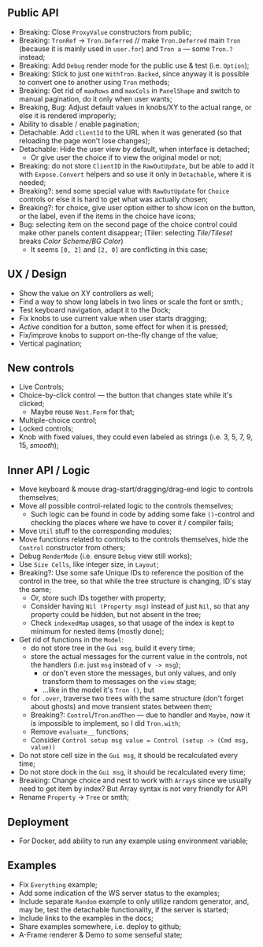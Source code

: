 ## Public API

* Breaking: Close `ProxyValue` constructors from public;
* Breaking: `TronRef` -> `Tron.Deferred` // make `Tron.Deferred` main `Tron` (because it is mainly used in `user.for`) and `Tron a` — some `Tron.?` instead;
* Breaking: Add `Debug` render mode for the public use & test (i.e. `Option`);
* Breaking: Stick to just one `WithTron.Backed`, since anyway it is possible to convert one to another using `Tron` methods;
* Breaking: Get rid of `maxRows` and `maxCols` in `PanelShape` and switch to manual pagination, do it only when user wants;
* Breaking, Bug: Adjust default values in knobs/XY to the actual range, or else it is rendered improperly;
* Ability to disable / enable pagination;
* Detachable: Add `clientId` to the URL when it was generated (so that reloading the page won't lose changes);
* Detachable: Hide the user view by default, when interface is detached;
    * Or give user the choice if to view the original model or not;
* Breaking: do not store `ClientID` in the `RawOutUpdate`, but be able to add it with `Expose.Convert` helpers and so use it only in `Detachable`, where it is needed;
* Breaking?: send some special value with `RawOutUpdate` for `Choice` controls or else it is hard to get what was actually chosen;
* Breaking?: for choice, give user option either to show icon on the button, or the label, even if the items in the choice have icons;
* Bug: selecting item on the second page of the choice control could make other panels content disappear; (Tiler: selecting _Tile/Tileset_ breaks _Color Scheme/BG Color_)
    * It seems `[0, 2]` and `[2, 0]` are conflicting in this case;

## UX / Design

* Show the value on XY controllers as well;
* Find a way to show long labels in two lines or scale the font or smth.;
* Test keyboard navigation, adapt it to the Dock;
* Fix knobs to use current value when user starts dragging;
* _Active_ condition for a button, some effect for when it is pressed;
* Fix/improve knobs to support on-the-fly change of the value;
* Vertical pagination;

## New controls

* Live Controls;
* Choice-by-click control — the button that changes state while it's clicked;
    * Maybe reuse `Nest.Form` for that;
* Multiple-choice control;
* Locked controls;
* Knob with fixed values, they could even labeled as strings (i.e. 3, 5, 7, 9, 15, _smooth_);

## Inner API / Logic

* Move keyboard & mouse drag-start/dragging/drag-end logic to controls themselves;
* Move all possible control-related logic to the controls themselves;
    * Such logic can be found in code by adding some fake `()`-control and checking the places where we have to cover it / compiler fails;
* Move `Util` stuff to the corresponding modules;
* Move functions related to controls to the controls themselves, hide the `Control` constructor from others;
* Debug `RenderMode` (i.e. ensure `Debug` view still works);
* Use `Size Cells`, like integer size, in `Layout`;
* Breaking?: Use some safe Unique IDs to reference the position of the control in the tree, so that while the tree structure is changing, ID's stay the same;
    * Or, store such IDs together with property;
    * Consider having `Nil (Property msg)` instead of just `Nil`, so that any property could be hidden, but not absent in the tree;
    * Check `indexedMap` usages, so that usage of the index is kept to minimum for nested items (mostly done);
* Get rid of functions in the `Model`:
    * do not store tree in the `Gui msg`, build it every time;
    * store the actual messages for the current value in the controls, not the handlers (i.e. just `msg` instead of `v -> msg`);
        * or don't even store the messages, but only values, and only transform them to messages on the `view` stage;
        * ...like in the model it's `Tron ()`, but
    * for `.over`, traverse two trees with the same structure (don't forget about ghosts) and move transient states between them;
    * Breaking?: `Control`/`Tron`.`andThen` — due to handler and `Maybe`, now it is impossible to implement, so I did `Tron.with`;
    * Remove `evaluate__` functions;
    * Consider `Control setup msg value = Control (setup -> (Cmd msg, value))`
* Do not store cell size in the `Gui msg`, it should be recalculated every time;
* Do not store dock in the `Gui msg`, it should be recalculated every time;
* Breaking: Change choice and nest to work with `Array`s since we usually need to get item by index? But Array syntax is not very friendly for API
* Rename `Property` -> `Tree` or smth;

## Deployment

* For Docker, add ability to run any example using environment variable;

## Examples

* Fix `Everything` example;
* Add some indication of the WS server status to the examples;
* Include separate `Random` example to only utilize random generator, and, may be, test the detachable functionality, if the server is started;
* Include links to the examples in the docs;
* Share examples somewhere, i.e. deploy to github;
* A-Frame renderer & Demo to some senseful state;
